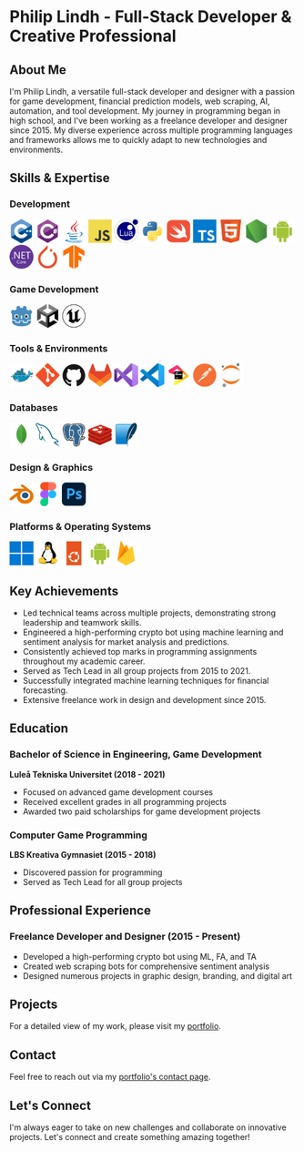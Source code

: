 # Philip Lindh - Full-Stack Developer & Creative Professional

## About Me

I'm Philip Lindh, a versatile full-stack developer and designer with a passion for game development, financial prediction models, web scraping, AI, automation, and tool development. My journey in programming began in high school, and I've been working as a freelance developer and designer since 2015. My diverse experience across multiple programming languages and frameworks allows me to quickly adapt to new technologies and environments.

## Skills & Expertise

### Development

<p>
    <img src="res/cplusplus.svg" width="42" height="42" alt="C++"/>
    <img src="res/csharp.svg" width="42" height="42" alt="C#"/>
    <img src="res/java.svg" width="42" height="42" alt="Java"/>
    <img src="res/javascript.svg" width="42" height="42" alt="JavaScript"/>
    <img src="res/lua.svg" width="42" height="42" alt="Lua"/>
    <img src="res/python.svg" width="42" height="42" alt="Python"/>
    <img src="res/swift.svg" width="42" height="42" alt="Swift"/>
    <img src="res/typescript.svg" width="42" height="42" alt="TypeScript"/>
    <img src="res/html5.svg" width="42" height="42" alt="HTML5"/>
    <img src="res/nodejs.svg" width="42" height="42" alt="Node.js"/>
    <img src="res/android.svg" width="42" height="42" alt="Android"/>
    <img src="res/dotnetcore.svg" width="42" height="42" alt=".NET Core"/>
    <img src="res/pytorch.svg" width="42" height="42" alt="PyTorch"/>
    <img src="res/tensorflow.svg" width="42" height="42" alt="TensorFlow"/>
</p>

### Game Development

<p>
    <img src="res/godot.svg" width="42" height="42" alt="Godot"/>
    <img src="res/unity.svg" width="42" height="42" alt="Unity"/>
    <img src="res/unrealengine.svg" width="42" height="42" alt="Unreal Engine"/>
</p>

### Tools & Environments

<p>
    <img src="res/docker.svg" width="42" height="42" alt="Docker"/>
    <img src="res/git.svg" width="42" height="42" alt="Git"/>
    <img src="res/github.svg" width="42" height="42" alt="GitHub"/>
    <img src="res/gitlab.svg" width="42" height="42" alt="GitLab"/>
    <img src="res/visualstudio.svg" width="42" height="42" alt="Visual Studio"/>
    <img src="res/vscode.svg" width="42" height="42" alt="VS Code"/>
    <img src="res/jetbrains.svg" width="42" height="42" alt="JetBrains"/>
    <img src="res/postman.svg" width="42" height="42" alt="Postman"/>
    <img src="res/jupyter.svg" width="42" height="42" alt="Jupyter"/>
</p>

### Databases

<p>
    <img src="res/mongodb.svg" width="42" height="42" alt="MongoDB"/>
    <img src="res/mysql.svg" width="42" height="42" alt="MySQL"/>
    <img src="res/postgresql.svg" width="42" height="42" alt="PostgreSQL"/>
    <img src="res/redis.svg" width="42" height="42" alt="Redis"/>
    <img src="res/sqlite.svg" width="42" height="42" alt="SQLite"/>
</p>

### Design & Graphics

<p>
    <img src="res/blender.svg" width="42" height="42" alt="Blender"/>
    <img src="res/figma.svg" width="42" height="42" alt="Figma"/>
    <img src="res/photoshop.svg" width="42" height="42" alt="Photoshop"/>
</p>

### Platforms & Operating Systems

<p>
    <img src="res/windows11.svg" width="42" height="42" alt="Windows"/>
    <img src="res/linux.svg" width="42" height="42" alt="Linux"/>
    <img src="res/ubuntu.svg" width="42" height="42" alt="Ubuntu"/>
    <img src="res/android.svg" width="42" height="42" alt="Android"/>
    <img src="res/firebase.svg" width="42" height="42" alt="Firebase"/>
</p>

## Key Achievements

- Led technical teams across multiple projects, demonstrating strong leadership and teamwork skills.
- Engineered a high-performing crypto bot using machine learning and sentiment analysis for market analysis and predictions.
- Consistently achieved top marks in programming assignments throughout my academic career.
- Served as Tech Lead in all group projects from 2015 to 2021.
- Successfully integrated machine learning techniques for financial forecasting.
- Extensive freelance work in design and development since 2015.

## Education

### Bachelor of Science in Engineering, Game Development

**Luleå Tekniska Universitet (2018 - 2021)**

- Focused on advanced game development courses
- Received excellent grades in all programming projects
- Awarded two paid scholarships for game development projects

### Computer Game Programming

**LBS Kreativa Gymnasiet (2015 - 2018)**

- Discovered passion for programming
- Served as Tech Lead for all group projects

## Professional Experience

### Freelance Developer and Designer (2015 - Present)

- Developed a high-performing crypto bot using ML, FA, and TA
- Created web scraping bots for comprehensive sentiment analysis
- Designed numerous projects in graphic design, branding, and digital art

## Projects

For a detailed view of my work, please visit my [portfolio](https://www.philip-lindh.com/).

## Contact

Feel free to reach out via my [portfolio's contact page](https://www.philip-lindh.com/contact).

## Let's Connect

I'm always eager to take on new challenges and collaborate on innovative projects. Let's connect and create something amazing together!
